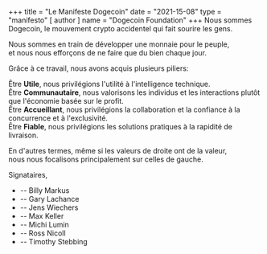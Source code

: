 +++
title = "Le Manifeste Dogecoin"
date = "2021-15-08"
type = "manifesto"
[ author ]
name = "Dogecoin Foundation"
+++
Nous sommes Dogecoin, le mouvement crypto accidentel qui fait sourire les gens.

Nous sommes en train de développer une monnaie pour le peuple, </br>
et nous nous efforçons de ne faire que du bien chaque jour.</br>

Grâce à ce travail, nous avons acquis plusieurs piliers:

Être **Utile**, nous privilégions l'utilité à l'intelligence technique.</br>
Être **Communautaire**, nous valorisons les individus et les interactions plutôt que l'économie basée sur le profit.</br>
Être **Accueillant**, nous privilégions la collaboration et la confiance à la concurrence et à l'exclusivité.</br>
Être **Fiable**, nous privilégions les solutions pratiques à la rapidité de livraison. </br>

En d'autres termes, même si les valeurs de droite ont de la valeur, </br>
nous nous focalisons principalement sur celles de gauche.

<div class="signatories">
Signataires, 

<div class="people">

* -- Billy Markus
* -- Gary Lachance
* -- Jens Wiechers
* -- Max Keller
* -- Michi Lumin
* -- Ross Nicoll
* -- Timothy Stebbing

</div>
</div>
